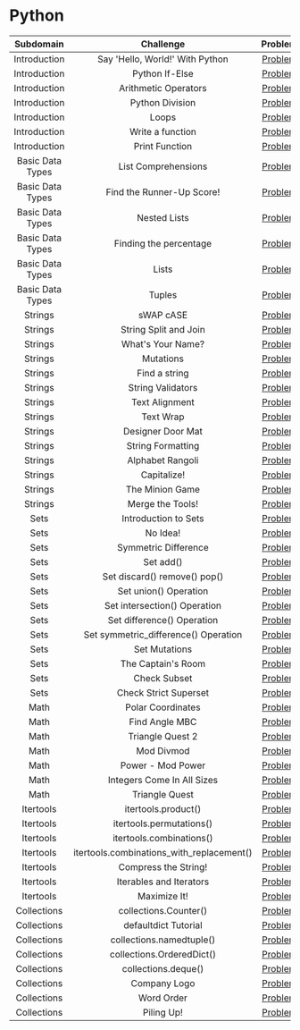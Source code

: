 # Python

|    Subdomain     |                 Challenge                 |                                             Problem                                              | Difficulty | Score |                                            Solution                                             |
| :--------------: | :---------------------------------------: | :----------------------------------------------------------------------------------------------: | :--------: | :---: | :---------------------------------------------------------------------------------------------: |
|   Introduction   |      Say 'Hello, World!' With Python      |             [Problem](https://www.hackerrank.com/challenges/py-hello-world/problem)              |    Easy    |   5   |  [Solution](/Python/01%20-%20Introduction/01%20-%20Say%20'Hello,%20World!'%20With%20Python.py)  |
|   Introduction   |              Python If-Else               |               [Problem](https://www.hackerrank.com/challenges/py-if-else/problem)                |    Easy    |  10   |             [Solution](/Python/01%20-%20Introduction/02%20-%20Python%20If-Else.py)              |
|   Introduction   |           Arithmetic Operators            |       [Problem](https://www.hackerrank.com/challenges/python-arithmetic-operators/problem)       |    Easy    |  10   |          [Solution](/Python/01%20-%20Introduction/03%20-%20Arithmetic%20Operators.py)           |
|   Introduction   |              Python Division              |             [Problem](https://www.hackerrank.com/challenges/python-division/problem)             |    Easy    |  10   |           [Solution](/Python/01%20-%20Introduction/04%20-%20Python%20-%20Division.py)           |
|   Introduction   |                   Loops                   |              [Problem](https://www.hackerrank.com/challenges/python-loops/problem)               |    Easy    |  10   |                   [Solution](/Python/01%20-%20Introduction/05%20-%20Loops.py)                   |
|   Introduction   |             Write a function              |            [Problem](https://www.hackerrank.com/challenges/write-a-function/problem)             |   Medium   |  10   |           [Solution](/Python/01%20-%20Introduction/06%20-%20Write%20a%20function.py)            |
|   Introduction   |              Print Function               |              [Problem](https://www.hackerrank.com/challenges/python-print/problem)               |    Easy    |  20   |             [Solution](/Python/01%20-%20Introduction/07%20-%20Print%20Function.py)              |
| Basic Data Types |            List Comprehensions            |           [Problem](https://www.hackerrank.com/challenges/list-comprehensions/problem)           |    Easy    |  10   |       [Solution](/Python/02%20-%20Basic%20Data%20Types/01%20-%20List%20Comprehensions.py)       |
| Basic Data Types |         Find the Runner-Up Score!         |  [Problem](https://www.hackerrank.com/challenges/find-second-maximum-number-in-a-list/problem)   |    Easy    |  10   |  [Solution](/Python/02%20-%20Basic%20Data%20Types/02%20-%20Find%20the%20Runner-up%20Score!.py)  |
| Basic Data Types |               Nested Lists                |               [Problem](https://www.hackerrank.com/challenges/nested-list/problem)               |    Easy    |  10   |          [Solution](/Python/02%20-%20Basic%20Data%20Types/03%20-%20Nested%20Lists.py)           |
| Basic Data Types |          Finding the percentage           |         [Problem](https://www.hackerrank.com/challenges/finding-the-percentage/problem)          |    Easy    |  10   |    [Solution](/Python/02%20-%20Basic%20Data%20Types/04%20-%20Finding%20the%20percentage.py)     |
| Basic Data Types |                   Lists                   |              [Problem](https://www.hackerrank.com/challenges/python-lists/problem)               |    Easy    |  10   |               [Solution](/Python/02%20-%20Basic%20Data%20Types/05%20-%20Lists.py)               |
| Basic Data Types |                  Tuples                   |              [Problem](https://www.hackerrank.com/challenges/python-tuples/problem)              |    Easy    |  10   |              [Solution](/Python/02%20-%20Basic%20Data%20Types/06%20-%20Tuples.py)               |
|     Strings      |                 sWAP cASE                 |                [Problem](https://www.hackerrank.com/challenges/swap-case/problem)                |    Easy    |  10   |                  [Solution](/Python/03%20-%20Strings/01%20-%20sWAP%20cASE.py)                   |
|     Strings      |           String Split and Join           |      [Problem](https://www.hackerrank.com/challenges/python-string-split-and-join/problem)       |    Easy    |  10   |          [Solution](/Python/03%20-%20Strings/02%20-%20String%20Split%20and%20Join.py)           |
|     Strings      |             What's Your Name?             |             [Problem](https://www.hackerrank.com/challenges/whats-your-name/problem)             |    Easy    |  10   |              [Solution](/Python/03%20-%20Strings/03%20-%20What's%20Your%20Name.py)              |
|     Strings      |                 Mutations                 |            [Problem](https://www.hackerrank.com/challenges/python-mutations/problem)             |    Easy    |  10   |                   [Solution](/Python/03%20-%20Strings/04%20-%20Mutations.py)                    |
|     Strings      |               Find a string               |              [Problem](https://www.hackerrank.com/challenges/find-a-string/problem)              |    Easy    |  10   |               [Solution](/Python/03%20-%20Strings/05%20-%20Find%20a%20string.py)                |
|     Strings      |             String Validators             |            [Problem](https://www.hackerrank.com/challenges/string-validators/problem)            |    Easy    |  10   |              [Solution](/Python/03%20-%20Strings/06%20-%20String%20Validators.py)               |
|     Strings      |              Text Alignment               |             [Problem](https://www.hackerrank.com/challenges/text-alignment/problem)              |    Easy    |  10   |                [Solution](/Python/03%20-%20Strings/07%20-%20Text%20Alignment.py)                |
|     Strings      |                 Text Wrap                 |                [Problem](https://www.hackerrank.com/challenges/text-wrap/problem)                |    Easy    |  10   |                  [Solution](/Python/03%20-%20Strings/08%20-%20Text%20Wrap.py)                   |
|     Strings      |             Designer Door Mat             |            [Problem](https://www.hackerrank.com/challenges/designer-door-mat/problem)            |    Easy    |  10   |             [Solution](/Python/03%20-%20Strings/09%20-%20Designer%20Door%20Mat.py)              |
|     Strings      |             String Formatting             |        [Problem](https://www.hackerrank.com/challenges/python-string-formatting/problem)         |    Easy    |  10   |              [Solution](/Python/03%20-%20Strings/10%20-%20String%20Formatting.py)               |
|     Strings      |             Alphabet Rangoli              |            [Problem](https://www.hackerrank.com/challenges/alphabet-rangoli/problem)             |    Easy    |  20   |               [Solution](/Python/03%20-%20Strings/11%20-%20Alphabet%20Rangoli.py)               |
|     Strings      |                Capitalize!                |               [Problem](https://www.hackerrank.com/challenges/capitalize/problem)                |    Easy    |  20   |                  [Solution](/Python/03%20-%20Strings/12%20-%20Capitalize!.py)                   |
|     Strings      |              The Minion Game              |             [Problem](https://www.hackerrank.com/challenges/the-minion-game/problem)             |   Medium   |  40   |              [Solution](/Python/03%20-%20Strings/13%20-%20The%20Minion%20Game.py)               |
|     Strings      |             Merge the Tools!              |             [Problem](https://www.hackerrank.com/challenges/merge-the-tools/problem)             |   Medium   |  40   |              [Solution](/Python/03%20-%20Strings/14%20-%20Merge%20The%20Tools!.py)              |
|       Sets       |           Introduction to Sets            |         [Problem](https://www.hackerrank.com/challenges/py-introduction-to-sets/problem)         |    Easy    |  10   |             [Solution](/Python/04%20-%20Sets/01%20-%20Introduction%20to%20Sets.py)              |
|       Sets       |                 No Idea!                  |                 [Problem](https://www.hackerrank.com/challenges/no-idea/problem)                 |   Medium   |  50   |                    [Solution](/Python/04%20-%20Sets/02%20-%20No%20Idea!.py)                     |
|       Sets       |           Symmetric Difference            |          [Problem](https://www.hackerrank.com/challenges/symmetric-difference/problem)           |    Easy    |  10   |              [Solution](/Python/04%20-%20Sets/03%20-%20Symmetric%20Difference.py)               |
|       Sets       |                 Set add()                 |               [Problem](https://www.hackerrank.com/challenges/py-set-add/problem)                |    Easy    |  10   |                    [Solution](/Python/04%20-%20Sets/04%20-%20Set%20add().py)                    |
|       Sets       |       Set discard() remove() pop()        |        [Problem](https://www.hackerrank.com/challenges/py-set-discard-remove-pop/problem)        |    Easy    |  10   |      [Solution](/Python/04%20-%20Sets/05%20-%20Set%20discard(),%20remove()%20&%20pop().py)      |
|       Sets       |           Set union() Operation           |              [Problem](https://www.hackerrank.com/challenges/py-set-union/problem)               |    Easy    |  10   |             [Solution](/Python/04%20-%20Sets/06%20-%20Set%20union()%20Operation.py)             |
|       Sets       |       Set intersection() Operation        |      [Problem](https://www.hackerrank.com/challenges/py-set-intersection-operation/problem)      |    Easy    |  10   |         [Solution](/Python/04%20-%20Sets/07%20-%20Set%20intersection()%20Operation.py)          |
|       Sets       |        Set difference() Operation         |       [Problem](https://www.hackerrank.com/challenges/py-set-difference-operation/problem)       |    Easy    |  10   |          [Solution](/Python/04%20-%20Sets/08%20-%20Set%20difference()%20Operation.py)           |
|       Sets       |   Set symmetric_difference() Operation    |  [Problem](https://www.hackerrank.com/challenges/py-set-symmetric-difference-operation/problem)  |    Easy    |  10   |     [Solution](/Python/04%20-%20Sets/09%20-%20Set%20symmetric_difference()%20Operation.py)      |
|       Sets       |               Set Mutations               |            [Problem](https://www.hackerrank.com/challenges/py-set-mutations/problem)             |    Easy    |  10   |                  [Solution](/Python/04%20-%20Sets/10%20-%20Set%20Mutations.py)                  |
|       Sets       |            The Captain's Room             |          [Problem](https://www.hackerrank.com/challenges/py-the-captains-room/problem)           |    Easy    |  10   |              [Solution](/Python/04%20-%20Sets/11%20-%20The%20Captain's%20Room.py)               |
|       Sets       |               Check Subset                |             [Problem](https://www.hackerrank.com/challenges/py-check-subset/problem)             |    Easy    |  10   |                  [Solution](/Python/04%20-%20Sets/12%20-%20Check%20Subset.py)                   |
|       Sets       |           Check Strict Superset           |        [Problem](https://www.hackerrank.com/challenges/py-check-strict-superset/problem)         |    Easy    |  10   |             [Solution](/Python/04%20-%20Sets/13%20-%20Check%20Strict%20Superset.py)             |
|       Math       |             Polar Coordinates             |            [Problem](https://www.hackerrank.com/challenges/polar-coordinates/problem)            |    Easy    |  10   |                [Solution](/Python/05%20-%20Math/01%20-%20Polar%20Coordinates.py)                |
|       Math       |              Find Angle MBC               |               [Problem](https://www.hackerrank.com/challenges/find-angle/problem)                |   Medium   |  10   |                [Solution](/Python/05%20-%20Math/02%20-%20Find%20Angle%20MBC.py)                 |
|       Math       |             Triangle Quest 2              |            [Problem](https://www.hackerrank.com/challenges/triangle-quest-2/problem)             |   Medium   |  20   |               [Solution](/Python/05%20-%20Math/03%20-%20Triangle%20Quest%202.py)                |
|       Math       |                Mod Divmod                 |            [Problem](https://www.hackerrank.com/challenges/python-mod-divmod/problem)            |    Easy    |  10   |                   [Solution](/Python/05%20-%20Math/04%20-%20Mod%20Divmod.py)                    |
|       Math       |             Power - Mod Power             |         [Problem](https://www.hackerrank.com/challenges/python-power-mod-power/problem)          |    Easy    |  10   |              [Solution](/Python/05%20-%20Math/05%20-%20Power%20-%20Mod%20Power.py)              |
|       Math       |        Integers Come In All Sizes         |    [Problem](https://www.hackerrank.com/challenges/python-integers-come-in-all-sizes/problem)    |    Easy    |  10   |        [Solution](/Python/05%20-%20Math/06%20-%20Integers%20Come%20In%20All%20Sizes.py)         |
|       Math       |              Triangle Quest               |             [Problem](https://www.hackerrank.com/challenges/python-quest-1/problem)              |   Medium   |  20   |                 [Solution](/Python/05%20-%20Math/07%20-%20Triangle%20Quest.py)                  |
|    Itertools     |            itertools.product()            |            [Problem](https://www.hackerrank.com/challenges/itertools-product/problem)            |    Easy    |  10   |             [Solution](/Python/06%20-%20Itertools/01%20-%20itertools.product().py)              |
|    Itertools     |         itertools.permutations()          |         [Problem](https://www.hackerrank.com/challenges/itertools-permutations/problem)          |    Easy    |  10   |           [Solution](/Python/06%20-%20Itertools/02%20-%20itertools.permutations().py)           |
|    Itertools     |         itertools.combinations()          |         [Problem](https://www.hackerrank.com/challenges/itertools-combinations/problem)          |    Easy    |  10   |           [Solution](/Python/06%20-%20Itertools/03%20-%20itertools.combinations().py)           |
|    Itertools     | itertools.combinations_with_replacement() | [Problem](https://www.hackerrank.com/challenges/itertools-combinations-with-replacement/problem) |    Easy    |  10   |  [Solution](/Python/06%20-%20Itertools/04%20-%20itertools.combinations_with_replacement().py)   |
|    Itertools     |           Compress the String!            |           [Problem](https://www.hackerrank.com/challenges/compress-the-string/problem)           |   Medium   |  20   |           [Solution](/Python/06%20-%20Itertools/05%20-%20Compress%20the%20String!.py)           |
|    Itertools     |          Iterables and Iterators          |         [Problem](https://www.hackerrank.com/challenges/iterables-and-iterators/problem)         |   Medium   |  40   |         [Solution](/Python/06%20-%20Itertools/06%20-%20Iterables%20and%20Iterators.py)          |
|    Itertools     |               Maximize It!                |               [Problem](https://www.hackerrank.com/challenges/maximize-it/problem)               |    Hard    |  50   |                [Solution](/Python/06%20-%20Itertools/07%20-%20Maximize%20It!.py)                |
|   Collections    |           collections.Counter()           |           [Problem](https://www.hackerrank.com/challenges/collections-counter/problem)           |    Easy    |  10   |           [Solution](/Python/07%20-%20Collections/01%20-%20collections.Counter().py)            |
|   Collections    |           defaultdict Tutorial            |          [Problem](https://www.hackerrank.com/challenges/defaultdict-tutorial/problem)           |    Easy    |  20   | [Solution](/30%20Days%20of%20Code/26%20-%20Day%2025%20-%20Running%20Time%20and%20Complexity.py) |
|   Collections    |         collections.namedtuple()          |        [Problem](https://www.hackerrank.com/challenges/py-collections-namedtuple/problem)        |    Easy    |  20   |          [Solution](/Python/07%20-%20Collections/03%20-%20collections.namedtuple().py)          |
|   Collections    |         collections.OrderedDict()         |       [Problem](https://www.hackerrank.com/challenges/py-collections-ordereddict/problem)        |    Easy    |  20   |         [Solution](/Python/07%20-%20Collections/04%20-%20collections.OrderedDict().py)          |
|   Collections    |            collections.deque()            |          [Problem](https://www.hackerrank.com/challenges/py-collections-deque/problem)           |    Easy    |  20   |            [Solution](/Python/07%20-%20Collections/05%20-%20collections.deque().py)             |
|   Collections    |               Company Logo                |              [Problem](https://www.hackerrank.com/challenges/most-commons/problem)               |   Medium   |  40   |               [Solution](/Python/07%20-%20Collections/06%20-%20Company%20Logo.py)               |
|   Collections    |                Word Order                 |               [Problem](https://www.hackerrank.com/challenges/word-order/problem)                |   Medium   |  50   |                [Solution](/Python/07%20-%20Collections/07%20-%20Word%20Order.py)                |
|   Collections    |                Piling Up!                 |                [Problem](https://www.hackerrank.com/challenges/piling-up/problem)                |   Medium   |  50   |                [Solution](/Python/07%20-%20Collections/08%20-%20Piling%20Up!.py)                |
